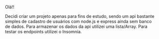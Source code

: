 Olá!!

Decidi criar um projeto apenas para fins de estudo, sendo um api bastante simples de cadastro de usuários com node.js e express ainda sem banco de dados.
Para armazenar os dados da api utilizei uma lista/Array.
Para testar os endpoints utilizei o Insomnia.
